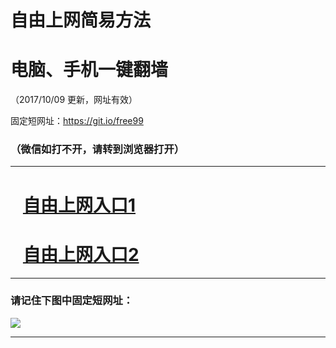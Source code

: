 ﻿# 自由上网简易方法

# 电脑、手机一键翻墙

（2017/10/09 更新，网址有效）

固定短网址：https://git.io/free99

### （微信如打不开，请转到浏览器打开）


***





# &nbsp;&nbsp; <a href="http://ft400115645.fwq-tz-1001.info/fwqtz01.html?t=100900118384 " target="_blank">自由上网入口1</a>
# &nbsp;&nbsp; <a href="http://ft138502861.fwq-tz-1002.info/fwqtz02.html?t=100900124085 " target="_blank">自由上网入口2</a>
***

### 请记住下图中固定短网址：

<img src="https://s3-us-west-2.amazonaws.com/fwq-1001/yjfq-20170905okok.png" /> 


***

